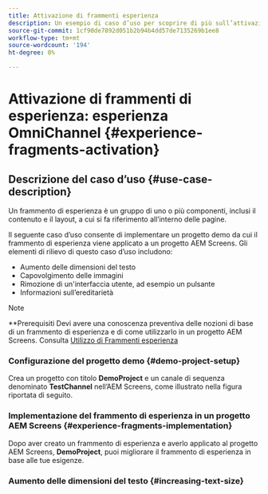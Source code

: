 ```yaml
---
title: Attivazione di frammenti esperienza
description: Un esempio di caso d’uso per scoprire di più sull’attivazione di Frammenti di esperienza in relazione ad AEM Screens.
source-git-commit: 1cf90de7892d051b2b94b4dd57de7135269b1ee8
workflow-type: tm+mt
source-wordcount: '194'
ht-degree: 0%

---
```



# Attivazione di frammenti di esperienza: esperienza OmniChannel {#experience-fragments-activation}

## Descrizione del caso d’uso {#use-case-description}

Un frammento di esperienza è un gruppo di uno o più componenti, inclusi il contenuto e il layout, a cui si fa riferimento all’interno delle pagine.

Il seguente caso d’uso consente di implementare un progetto demo da cui il frammento di esperienza viene applicato a un progetto AEM Screens. Gli elementi di rilievo di questo caso d’uso includono:

* Aumento delle dimensioni del testo
* Capovolgimento delle immagini
* Rimozione di un&#39;interfaccia utente, ad esempio un pulsante
* Informazioni sull’ereditarietà

>[!NOTE]
>**Prerequisiti
>Devi avere una conoscenza preventiva delle nozioni di base di un frammento di esperienza e di come utilizzarlo in un progetto AEM Screens. Consulta [Utilizzo di Frammenti esperienza](/help/user-guide/experience-fragments-in-screens.md)

### Configurazione del progetto demo {#demo-project-setup}

Crea un progetto con titolo **DemoProject** e un canale di sequenza denominato **TestChannel** nell’AEM Screens, come illustrato nella figura riportata di seguito.

### Implementazione del frammento di esperienza in un progetto AEM Screens {#experience-fragments-implementation}

Dopo aver creato un frammento di esperienza e averlo applicato al progetto AEM Screens, **DemoProject**, puoi migliorare il frammento di esperienza in base alle tue esigenze.

### Aumento delle dimensioni del testo {#increasing-text-size}







